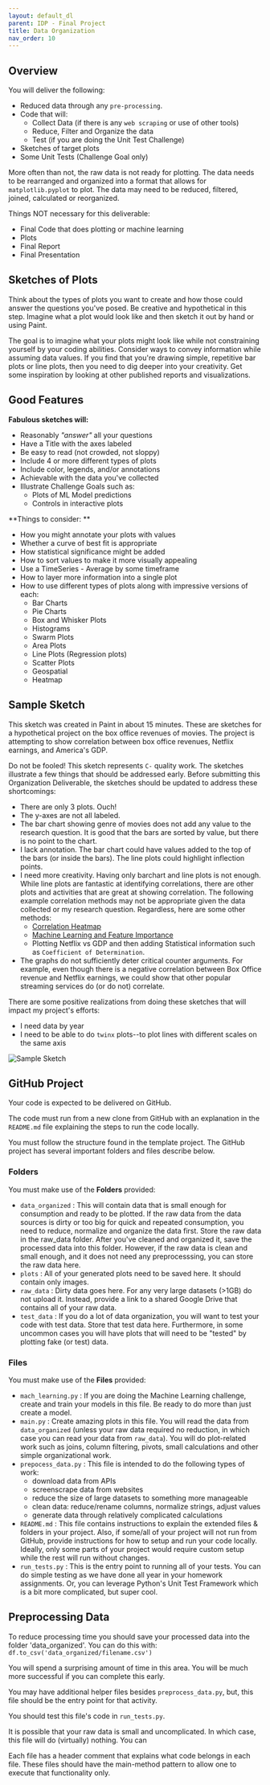```yaml
---
layout: default_dl
parent: IDP - Final Project
title: Data Organization
nav_order: 10
---
```


## Overview
You will deliver the following:  

* Reduced data through any `pre-processing`.
* Code that will:
    * Collect Data (if there is any `web scraping` or use of other tools)  
    * Reduce, Filter and Organize the data
    * Test (if you are doing the Unit Test Challenge)
* Sketches of target plots  
* Some Unit Tests (Challenge Goal only)  

More often than not, the raw data is not ready for plotting. The data needs to be rearranged and organized into a format that allows for `matplotlib.pyplot` to plot. The data may need to be reduced, filtered, joined, calculated or reorganized. 

Things NOT necessary for this deliverable:
- Final Code that does plotting or machine learning
- Plots
- Final Report
- Final Presentation

## Sketches of Plots

Think about the types of plots you want to create and how those could answer the questions you've posed. Be creative and hypothetical in this step. Imagine what a plot would look like and then sketch it out by hand or using Paint.  

The goal is to imagine what your plots might look like while not constraining yourself by your coding abilities. Consider ways to convey information while assuming data values. If you find that you're drawing simple, repetitive bar plots or line plots, then you need to dig deeper into your creativity. Get some inspiration by looking at other published reports and visualizations.  

## Good Features
**Fabulous sketches will:**
* Reasonably _"answer"_ all your questions  
* Have a Title with the axes labeled  
* Be easy to read (not crowded, not sloppy)  
* Include 4 or more different types of plots  
* Include color, legends, and/or annotations  
* Achievable with the data you've collected  
* Illustrate Challenge Goals such as:  
    * Plots of ML Model predictions  
    * Controls in interactive plots  

**Things to consider: **
* How you might annotate your plots with values  
* Whether a curve of best fit is appropriate  
* How statistical significance might be added  
* How to sort values to make it more visually appealing  
* Use a TimeSeries - Average by some timeframe  
* How to layer more information into a single plot  
* How to use different types of plots along with impressive versions of each:
    * Bar Charts  
    * Pie Charts  
    * Box and Whisker Plots  
    * Histograms  
    * Swarm Plots  
    * Area Plots  
    * Line Plots (Regression plots) 
    * Scatter Plots  
    * Geospatial  
    * Heatmap  

## Sample Sketch

This sketch was created in Paint in about 15 minutes. These are sketches for a hypothetical project on the box office revenues of movies. The project is attempting to show correlation between box office revenues, Netflix earnings, and America's GDP.  

Do not be fooled! This sketch represents `C-` quality work. The sketches illustrate a few things that should be addressed early. Before submitting this Organization Deliverable, the sketches should be updated to address these shortcomings:
* There are only 3 plots. Ouch!  
* The y-axes are not all labeled.  
* The bar chart showing genre of movies does not add any value to the research question. It is good that the bars are sorted by value, but there is no point to the chart.  
* I lack annotation. The bar chart could have values added to the top of the bars (or inside the bars). The line plots could highlight inflection points.  
* I need more creativity. Having only barchart and line plots is not enough. While line plots are fantastic at identifying correlations, there are other plots and activities that are great at showing correlation. The following example correlation methods may not be appropriate given the data collected or my research question. Regardless, here are some other methods:  
    * [Correlation Heatmap](https://stackoverflow.com/questions/39409866/correlation-heatmap)  
    * <a href="../../Topics/machine_learning/feature-importance.html">Machine Learning and Feature Importance</a>   
    * Plotting Netflix vs GDP and then adding Statistical information such as `Coefficient of Determination`.  
* The graphs do not sufficiently deter critical counter arguments. For example, even though there is a negative correlation between Box Office revenue and Netflix earnings, we could show that other popular streaming services do (or do not) correlate.  

There are some positive realizations from doing these sketches that will impact my project's efforts:  
* I need data by year  
* I need to be able to do `twinx` plots--to plot lines with different scales on the same axis  

![Sample Sketch](../../static/fp_movie_sketches.png)

## GitHub Project

Your code is expected to be delivered on GitHub.  

The code must run from a new clone from GitHub with an explanation in the `README.md` file explaining the steps to run the code locally.  

You must follow the structure found in the template project. The GitHub project has several important folders and files describe below.  

### Folders
You must make use of the **Folders** provided:  
* `data_organized` : This will contain data that is small enough for consumption and ready to be plotted. If the raw data from the data sources is dirty or too big for quick and repeated consumption, you need to reduce, normalize and organize the data first. Store the raw data in the raw_data folder. After you've cleaned and organized it, save the processed data into this folder. However, if the raw data is clean and small enough, and it does not need any preprocesssing, you can store the raw data here.  
* `plots` : All of your generated plots need to be saved here. It should contain only images.  
* `raw_data` : Dirty data goes here. For any very large datasets (>1GB) do not upload it. Instead, provide a link to a shared Google Drive that contains all of your raw data.  
* `test_data` : If you do a lot of data organization, you will want to test your code with test data. Store that test data here. Furthermore, in some uncommon cases you will have plots that will need to be "tested" by plotting fake (or test) data.

### Files
You must make use of the **Files** provided:
* `mach_learning.py` : If you are doing the Machine Learning challenge, create and train your models in this file. Be ready to do more than just create a model.   
* `main.py` : Create amazing plots in this file. You will read the data from `data_organized` (unless your raw data required no reduction, in which case you can read your data from `raw_data`). You will do plot-related work such as joins, column filtering, pivots, small calculations and other simple organizational work.  
* `prepocess_data.py` : This file is intended to do the following types of work:
    * download data from APIs  
    * screenscrape data from websites  
    * reduce the size of large datasets to something more manageable  
    * clean data: reduce/rename columns, normalize strings, adjust values  
    * generate data through relatively complicated calculations  
* `README.md` : This file contains instructions to explain the extended files & folders in your project. Also, if some/all of your project will not run from GitHub, provide instructions for how to setup and run your code locally. Ideally, only some parts of your project would require custom setup while the rest will run without changes.  
* `run_tests.py` : This is the entry point to running all of your tests. You can do simple testing as we have done all year in your homework assignments. Or, you can leverage Python's Unit Test Framework which is a bit more complicated, but super cool.  

## Preprocessing Data
To reduce processing time you should save your processed data into the folder 'data_organized'. You can do this with: `df.to_csv('data_organized/filename.csv')`

You will spend a surprising amount of time in this area. You will be much more successful if you can complete this early.  

You may have additional helper files besides `preprocess_data.py`, but, this file should be the entry point for that activity.

You should test this file's code in `run_tests.py`. 

It is possible that your raw data is small and uncomplicated. In which case, this file will do (virtually) nothing. You can

Each file has a header comment that explains what code belongs in each file. These files should have the main-method pattern to allow one to execute that functionality only.  

